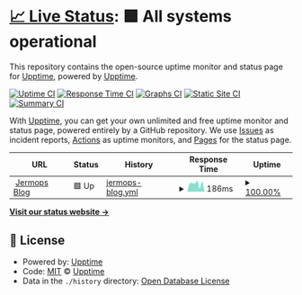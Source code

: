 # [📈 Live Status](https://demo.upptime.js.org): <!--live status--> **🟩 All systems operational**

This repository contains the open-source uptime monitor and status page for [Upptime](https://upptime.js.org), powered by [Upptime](https://github.com/upptime/upptime).

[![Uptime CI](https://github.com/koj-co/upptime/workflows/Uptime%20CI/badge.svg)](https://github.com/koj-co/upptime/actions?query=workflow%3A%22Uptime+CI%22)
[![Response Time CI](https://github.com/koj-co/upptime/workflows/Response%20Time%20CI/badge.svg)](https://github.com/koj-co/upptime/actions?query=workflow%3A%22Response+Time+CI%22)
[![Graphs CI](https://github.com/koj-co/upptime/workflows/Graphs%20CI/badge.svg)](https://github.com/koj-co/upptime/actions?query=workflow%3A%22Graphs+CI%22)
[![Static Site CI](https://github.com/koj-co/upptime/workflows/Static%20Site%20CI/badge.svg)](https://github.com/koj-co/upptime/actions?query=workflow%3A%22Static+Site+CI%22)
[![Summary CI](https://github.com/koj-co/upptime/workflows/Summary%20CI/badge.svg)](https://github.com/koj-co/upptime/actions?query=workflow%3A%22Summary+CI%22)

With [Upptime](https://upptime.js.org), you can get your own unlimited and free uptime monitor and status page, powered entirely by a GitHub repository. We use [Issues](https://github.com/upptime/upptime/issues) as incident reports, [Actions](https://github.com/jerm/uptime/actions) as uptime monitors, and [Pages](https://demo.upptime.js.org) for the status page.

<!--start: status pages-->
<!-- This summary is generated by Upptime (https://github.com/upptime/upptime) -->
<!-- Do not edit this manually, your changes will be overwritten -->
<!-- prettier-ignore -->
| URL | Status | History | Response Time | Uptime |
| --- | ------ | ------- | ------------- | ------ |
| <img alt="" src="https://icons.duckduckgo.com/ip3/jermops.com.ico" height="13"> [Jermops Blog](https://jermops.com/) | 🟩 Up | [jermops-blog.yml](https://github.com/jerm/uptime/commits/HEAD/history/jermops-blog.yml) | <details><summary><img alt="Response time graph" src="./graphs/jermops-blog/response-time-week.png" height="20"> 186ms</summary><br><a href="https://status.jerm.dev/history/jermops-blog"><img alt="Response time 321" src="https://img.shields.io/endpoint?url=https%3A%2F%2Fraw.githubusercontent.com%2Fjerm%2Fuptime%2FHEAD%2Fapi%2Fjermops-blog%2Fresponse-time.json"></a><br><a href="https://status.jerm.dev/history/jermops-blog"><img alt="24-hour response time 219" src="https://img.shields.io/endpoint?url=https%3A%2F%2Fraw.githubusercontent.com%2Fjerm%2Fuptime%2FHEAD%2Fapi%2Fjermops-blog%2Fresponse-time-day.json"></a><br><a href="https://status.jerm.dev/history/jermops-blog"><img alt="7-day response time 186" src="https://img.shields.io/endpoint?url=https%3A%2F%2Fraw.githubusercontent.com%2Fjerm%2Fuptime%2FHEAD%2Fapi%2Fjermops-blog%2Fresponse-time-week.json"></a><br><a href="https://status.jerm.dev/history/jermops-blog"><img alt="30-day response time 193" src="https://img.shields.io/endpoint?url=https%3A%2F%2Fraw.githubusercontent.com%2Fjerm%2Fuptime%2FHEAD%2Fapi%2Fjermops-blog%2Fresponse-time-month.json"></a><br><a href="https://status.jerm.dev/history/jermops-blog"><img alt="1-year response time 295" src="https://img.shields.io/endpoint?url=https%3A%2F%2Fraw.githubusercontent.com%2Fjerm%2Fuptime%2FHEAD%2Fapi%2Fjermops-blog%2Fresponse-time-year.json"></a></details> | <details><summary><a href="https://status.jerm.dev/history/jermops-blog">100.00%</a></summary><a href="https://status.jerm.dev/history/jermops-blog"><img alt="All-time uptime 99.99%" src="https://img.shields.io/endpoint?url=https%3A%2F%2Fraw.githubusercontent.com%2Fjerm%2Fuptime%2FHEAD%2Fapi%2Fjermops-blog%2Fuptime.json"></a><br><a href="https://status.jerm.dev/history/jermops-blog"><img alt="24-hour uptime 100.00%" src="https://img.shields.io/endpoint?url=https%3A%2F%2Fraw.githubusercontent.com%2Fjerm%2Fuptime%2FHEAD%2Fapi%2Fjermops-blog%2Fuptime-day.json"></a><br><a href="https://status.jerm.dev/history/jermops-blog"><img alt="7-day uptime 100.00%" src="https://img.shields.io/endpoint?url=https%3A%2F%2Fraw.githubusercontent.com%2Fjerm%2Fuptime%2FHEAD%2Fapi%2Fjermops-blog%2Fuptime-week.json"></a><br><a href="https://status.jerm.dev/history/jermops-blog"><img alt="30-day uptime 100.00%" src="https://img.shields.io/endpoint?url=https%3A%2F%2Fraw.githubusercontent.com%2Fjerm%2Fuptime%2FHEAD%2Fapi%2Fjermops-blog%2Fuptime-month.json"></a><br><a href="https://status.jerm.dev/history/jermops-blog"><img alt="1-year uptime 99.99%" src="https://img.shields.io/endpoint?url=https%3A%2F%2Fraw.githubusercontent.com%2Fjerm%2Fuptime%2FHEAD%2Fapi%2Fjermops-blog%2Fuptime-year.json"></a></details>

<!--end: status pages-->

[**Visit our status website →**](https://demo.upptime.js.org)

## 📄 License

- Powered by: [Upptime](https://github.com/upptime/upptime)
- Code: [MIT](./LICENSE) © [Upptime](https://upptime.js.org)
- Data in the `./history` directory: [Open Database License](https://opendatacommons.org/licenses/odbl/1-0/)
